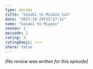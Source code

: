 ```yaml
---
type: series
title: "Sasaki to Miyano 1x1"
date: "2023-10-29T23:27:11"
name: "Sasaki to Miyano"
season: 1
episode: 1
rating: 3
ratingEmoji: ⭐️⭐️⭐️
share: false
---
```


*[No review was written for this episode]*
